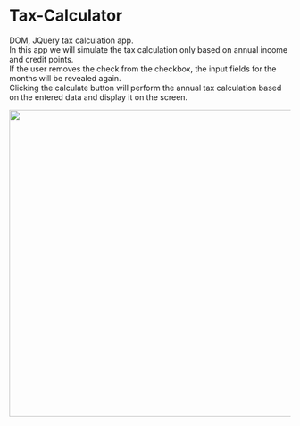 # Tax-Calculator

DOM, JQuery tax calculation app.<br/>
In this app we will simulate the tax calculation only based on annual income and credit points.<br/>
If the user removes the check from the checkbox, the input fields for the months will be revealed again.<br/>
Clicking the calculate button will perform the annual tax calculation based on the entered data and display it on the screen.

<img src="https://github.com/michalbn/Tax-Calculator/blob/master/TaxCalculator.png" width="850" height="550">


